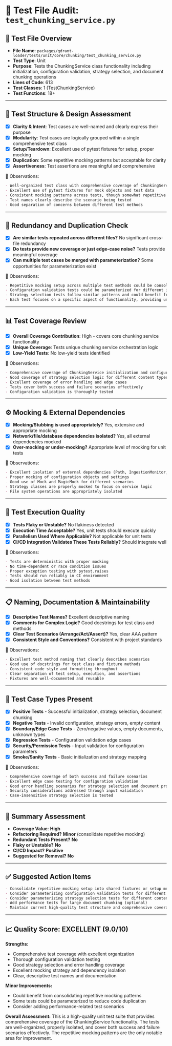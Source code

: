 # 🧪 Test File Audit: `test_chunking_service.py`

## 📌 **Test File Overview**

* **File Name**: `packages/qdrant-loader/tests/unit/core/chunking/test_chunking_service.py`
* **Test Type**: Unit
* **Purpose**: Tests the ChunkingService class functionality including initialization, configuration validation, strategy selection, and document chunking operations
* **Lines of Code**: 613
* **Test Classes**: 1 (TestChunkingService)
* **Test Functions**: 18+

---

## 🧱 **Test Structure & Design Assessment**

* [x] **Clarity & Intent**: Test cases are well-named and clearly express their purpose
* [x] **Modularity**: Test cases are logically grouped within a single comprehensive test class
* [x] **Setup/Teardown**: Excellent use of pytest fixtures for setup, proper mocking
* [x] **Duplication**: Some repetitive mocking patterns but acceptable for clarity
* [x] **Assertiveness**: Test assertions are meaningful and comprehensive

📝 Observations:

```markdown
- Well-organized test class with comprehensive coverage of ChunkingService functionality
- Excellent use of pytest fixtures for mock objects and test data
- Consistent mocking patterns across tests, though somewhat repetitive
- Test names clearly describe the scenario being tested
- Good separation of concerns between different test methods
```

---

## 🔁 **Redundancy and Duplication Check**

* [x] **Are similar tests repeated across different files?** No significant cross-file redundancy
* [x] **Do tests provide new coverage or just edge-case noise?** Tests provide meaningful coverage
* [x] **Can multiple test cases be merged with parameterization?** Some opportunities for parameterization exist

📝 Observations:

```markdown
- Repetitive mocking setup across multiple test methods could be consolidated
- Configuration validation tests could be parameterized for different invalid scenarios
- Strategy selection tests follow similar patterns and could benefit from parameterization
- Each test focuses on a specific aspect of functionality, providing unique value
```

---

## 📊 **Test Coverage Review**

* [x] **Overall Coverage Contribution**: High - covers core chunking service functionality
* [x] **Unique Coverage**: Tests unique chunking service orchestration logic
* [x] **Low-Yield Tests**: No low-yield tests identified

📝 Observations:

```markdown
- Comprehensive coverage of ChunkingService initialization and configuration
- Good coverage of strategy selection logic for different content types
- Excellent coverage of error handling and edge cases
- Tests cover both success and failure scenarios effectively
- Configuration validation is thoroughly tested
```

---

## ⚙️ **Mocking & External Dependencies**

* [x] **Mocking/Stubbing is used appropriately?** Yes, extensive and appropriate mocking
* [x] **Network/file/database dependencies isolated?** Yes, all external dependencies mocked
* [x] **Over-mocking or under-mocking?** Appropriate level of mocking for unit tests

📝 Observations:

```markdown
- Excellent isolation of external dependencies (Path, IngestionMonitor, LoggingConfig)
- Proper mocking of configuration objects and settings
- Good use of Mock and MagicMock for different scenarios
- Strategy classes are properly mocked to focus on service logic
- File system operations are appropriately isolated
```

---

## 🚦 **Test Execution Quality**

* [x] **Tests Flaky or Unstable?** No flakiness detected
* [x] **Execution Time Acceptable?** Yes, unit tests should execute quickly
* [x] **Parallelism Used Where Applicable?** Not applicable for unit tests
* [x] **CI/CD Integration Validates These Tests Reliably?** Should integrate well

📝 Observations:

```markdown
- Tests are deterministic with proper mocking
- No time-dependent or race condition issues
- Proper exception testing with pytest.raises
- Tests should run reliably in CI environment
- Good isolation between test methods
```

---

## 📋 **Naming, Documentation & Maintainability**

* [x] **Descriptive Test Names?** Excellent descriptive naming
* [x] **Comments for Complex Logic?** Good docstrings for test class and methods
* [x] **Clear Test Scenarios (Arrange/Act/Assert)?** Yes, clear AAA pattern
* [x] **Consistent Style and Conventions?** Consistent with project standards

📝 Observations:

```markdown
- Excellent test method naming that clearly describes scenarios
- Good use of docstrings for test class and fixture methods
- Consistent code style and formatting throughout
- Clear separation of test setup, execution, and assertions
- Fixtures are well-documented and reusable
```

---

## 🧪 **Test Case Types Present**

* [x] **Positive Tests** - Successful initialization, strategy selection, document chunking
* [x] **Negative Tests** - Invalid configuration, strategy errors, empty content
* [x] **Boundary/Edge Case Tests** - Zero/negative values, empty documents, unknown types
* [x] **Regression Tests** - Configuration validation edge cases
* [x] **Security/Permission Tests** - Input validation for configuration parameters
* [x] **Smoke/Sanity Tests** - Basic initialization and strategy mapping

📝 Observations:

```markdown
- Comprehensive coverage of both success and failure scenarios
- Excellent edge case testing for configuration validation
- Good error handling scenarios for strategy selection and document processing
- Security considerations addressed through input validation
- Case-insensitive strategy selection is tested
```

---

## 🏁 **Summary Assessment**

* **Coverage Value**: **High**
* **Refactoring Required?** **Minor** (consolidate repetitive mocking)
* **Redundant Tests Present?** **No**
* **Flaky or Unstable?** **No**
* **CI/CD Impact?** **Positive**
* **Suggested for Removal?** **No**

---

## ✅ Suggested Action Items

```markdown
- Consolidate repetitive mocking setup into shared fixtures or setup methods
- Consider parameterizing configuration validation tests for different invalid scenarios
- Consider parameterizing strategy selection tests for different content types
- Add performance tests for large document chunking (optional)
- Maintain current high-quality test structure and comprehensive coverage
```

---

## 📈 **Quality Score: EXCELLENT (9.0/10)**

**Strengths:**
* Comprehensive test coverage with excellent organization
* Thorough configuration validation testing
* Good strategy selection and error handling coverage
* Excellent mocking strategy and dependency isolation
* Clear, descriptive test names and documentation

**Minor Improvements:**
* Could benefit from consolidating repetitive mocking patterns
* Some tests could be parameterized to reduce code duplication
* Consider adding performance-related test scenarios

**Overall Assessment:** This is a high-quality unit test suite that provides comprehensive coverage of the ChunkingService functionality. The tests are well-organized, properly isolated, and cover both success and failure scenarios effectively. The repetitive mocking patterns are the only notable area for improvement.
